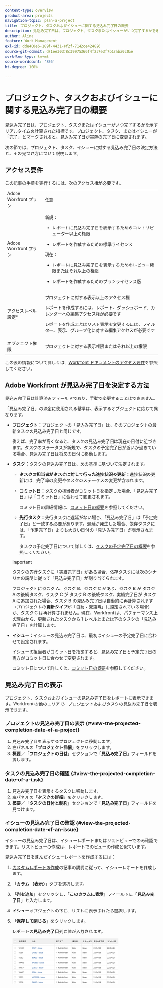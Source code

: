```yaml
---
content-type: overview
product-area: projects
navigation-topic: plan-a-project
title: プロジェクト、タスクおよびイシューに関する見込み完了日の概要
description: 見込み完了日は、プロジェクト、タスクまたはイシューがいつ完了するかを示すリアルタイムの計算された指標です。プロジェクト、タスク、またはイシューが「完了」とマークされると、見込み完了日が実際の完了日に変更されます。
author: Alina
feature: Work Management
exl-id: dde400e6-189f-4431-8f2f-7142ce424826
source-git-commit: d71ee30378c39975366f4f257e3f7b17aba0c0ae
workflow-type: tm+mt
source-wordcount: '876'
ht-degree: 100%

---
```


# プロジェクト、タスクおよびイシューに関する見込み完了日の概要

<!-- Audited: 1/2024 -->

見込み完了日は、プロジェクト、タスクまたはイシューがいつ完了するかを示すリアルタイムの計算された指標です。プロジェクト、タスク、またはイシューが「完了」とマークされると、見込み完了日が実際の完了日に変更されます。

次の節では、プロジェクト、タスク、イシューに対する見込み完了日の決定方法と、その見つけ方について説明します。

## アクセス要件

この記事の手順を実行するには、次のアクセス権が必要です。


<table style="table-layout:auto"> 
 <col> 
 <col> 
 <tbody> 
  <tr> 
   <td role="rowheader">Adobe Workfront プラン</td> 
   <td> <p>任意</p> </td> 
  </tr> 
  <tr> 
   <td role="rowheader">Adobe Workfront プラン</td> 
   <td> 
   <p>新規： 
   <ul><li><p>レポートに見込み完了日を表示するためのコントリビューター以上の権限</p></li> <li><p>レポートを作成するための標準ライセンス</p></li> </ul>

<p>現在： 
   <ul><li><p>レポートに見込み完了日を表示するためのレビュー権限またはそれ以上の権限</p></li> 
   <li><p>レポートを作成するためのプランライセンス版</p> </li></ul>
      </td> 
  </tr> 
  <tr> 
   <td role="rowheader">アクセスレベル設定*</td> 
   <td> <p>プロジェクトに対する表示以上のアクセス権</p> <p>レポートを作成するには、レポート、ダッシュボード、カレンダーへの編集アクセス権が必要です</p> <p>レポートを作成またはリスト表示を変更するには、フィルター、表示、グループ化に対する編集アクセスが必要です</p>  </td> 
  </tr> 
  <tr> 
   <td role="rowheader">オブジェクト権限</td> 
   <td> <p>プロジェクトに対する表示権限またはそれ以上の権限</p> </td> 
  </tr> 
 </tbody> 
</table>

この表の情報について詳しくは、[Workfront ドキュメントのアクセス要件](/help/quicksilver/administration-and-setup/add-users/access-levels-and-object-permissions/access-level-requirements-in-documentation.md)を参照してください。

## Adobe Workfront が見込み完了日を決定する方法

見込み完了日は計算済みフィールドであり、手動で変更することはできません。

「見込み完了日」の決定に使用される基準は、表示するオブジェクトに応じて異なります。

* **プロジェクト：**&#x200B;プロジェクトの「見込み完了日」は、そのプロジェクトの最新タスクの見込み完了日と同じです。

  例えば、完了率が高くなると、タスクの見込み完了日は現在の日付に近づきます。タスクのステータスが新規で、タスクの予定完了日が近いか過ぎている場合、見込み完了日は将来の日付に移動します。

* **タスク：**&#x200B;タスクの見込み完了日は、次の基準に基づいて決定されます。

   * **タスクの担当者がタスクに対して行った進捗状況の更新：**&#x200B;進捗状況の更新には、完了率の変更やタスクのステータスの変更が含まれます。
   * **コミット日：**&#x200B;タスクの担当者がコミット日を指定した場合、「見込み完了日」は「コミット日」に合わせて変更されます。

     コミット日の詳細情報は、[コミット日の概要](../../../manage-work/projects/updating-work-in-a-project/overview-of-commit-dates.md)を参照してください。

   * **先行タスク：**&#x200B;先行タスクに遅延がない場合、「見込み完了日」は「予定完了日」と一致する必要があります。遅延が発生した場合、依存タスクには、「予定完了日」よりも大きい日付の「見込み完了日」が表示されます。

     タスクの予定完了日について詳しくは、[タスクの予定完了日の概要](../../../manage-work/tasks/task-information/task-planned-completion-date.md)を参照してください。

  >[!IMPORTANT]
  >
  >タスクの先行タスクに「実績完了日」がある場合、依存タスクには次のシナリオの説明に従って「見込み完了日」が割り当てられます。
  >
  >
  >プロジェクトにタスク A、タスク B、タスク C があり、タスク B が タスク A の後続タスク、タスク C が タスク B の後続タスク、実績完了日が タスク A に追加された場合、タスク B の見込み完了日は自動的に再計算されます（プロジェクトの&#x200B;**更新タイプ**&#x200B;が「自動・変更時」に設定されている場合）が、タスク C は再計算されません。現在、Workfront は、パフォーマンス上の理由から、更新されたタスクから 1 レベル上または下のタスクの「見込み完了日」を計算します。

* **イシュー：**&#x200B;イシューの見込み完了日は、最初はイシューの予定完了日に合わせて設定されます。

  イシューの担当者がコミット日を指定すると、見込み完了日と予定完了日の両方がコミット日に合わせて変更されます。

  コミット日について詳しくは、[コミット日の概要](../../../manage-work/projects/updating-work-in-a-project/overview-of-commit-dates.md)を参照してください。

## 見込み完了日の表示

プロジェクト、タスクおよびイシューの見込み完了日をレポートに表示できます。Workfront の他のエリアで、プロジェクトおよびタスクの見込み完了日を表示できます。

### プロジェクトの見込み完了日の表示 {#view-the-projected-completion-date-of-a-project}

1. 見込み完了日を表示するプロジェクトに移動します。
1. 左パネルの「**プロジェクト詳細**」をクリックします。
1. **概要**／「**プロジェクトの日付**」セクションで「**見込み完了日**」フィールドを探します。

### タスクの見込み完了日の確認 {#view-the-projected-completion-date-of-a-task}

1. 見込み完了日を表示するタスクに移動します。
1. 左パネルの「**タスクの詳細**」をクリックします。
1. **概要**／「**タスクの日付と制約**」セクションで「**見込み完了日**」フィールドを見つけます。

### イシューの見込み完了日の確認 {#view-the-projected-completion-date-of-an-issue}

イシューの見込み完了日は、イシューレポートまたはリストビューでのみ確認できます。リストビューの作成は、レポートでのビューの作成と似ています。

見込み完了日を含んだイシューレポートを作成するには：

1. [カスタムレポートの作成](../../../reports-and-dashboards/reports/creating-and-managing-reports/create-custom-report.md)の記事の説明に従って、イシューレポートを作成します。
1. 「**カラム （表示）**」タブを選択します。
1. 「**列を追加**」をクリックし、「**このカラムに表示**」フィールドに「**見込み完了日**」と入力します。

1. **イシュー**&#x200B;オブジェクトの下に、リストに表示されたら選択します。
1. 「**保存して閉じる**」をクリックします。

   レポートの&#x200B;**見込み完了日**&#x200B;列に値が入力されます。

   ![](assets/issue-projected-completion-date-in-view-nwe-350x148.png)
